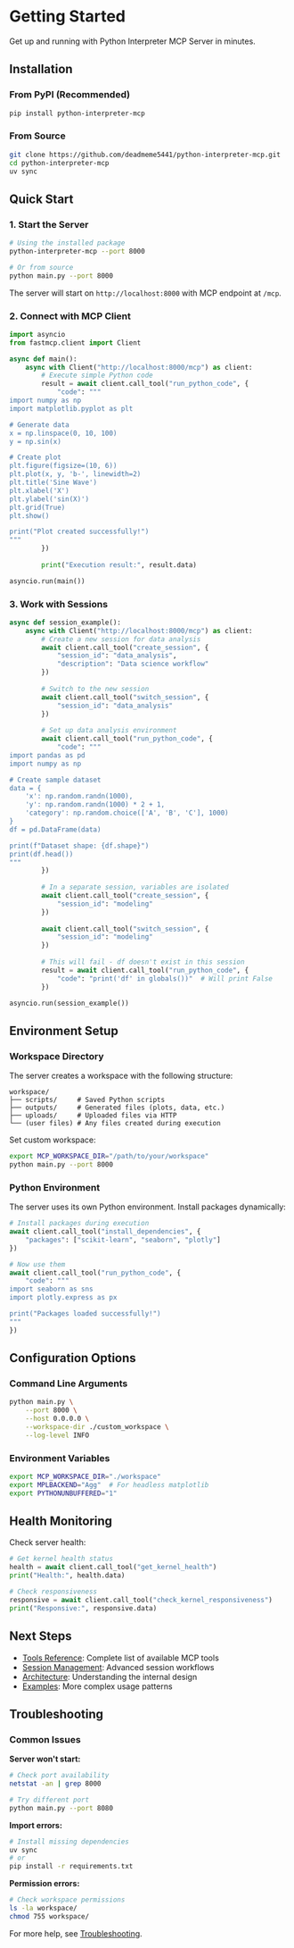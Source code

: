 # Getting Started

Get up and running with Python Interpreter MCP Server in minutes.

## Installation

### From PyPI (Recommended)

```bash
pip install python-interpreter-mcp
```

### From Source

```bash
git clone https://github.com/deadmeme5441/python-interpreter-mcp.git
cd python-interpreter-mcp
uv sync
```

## Quick Start

### 1. Start the Server

```bash
# Using the installed package
python-interpreter-mcp --port 8000

# Or from source
python main.py --port 8000
```

The server will start on `http://localhost:8000` with MCP endpoint at `/mcp`.

### 2. Connect with MCP Client

```python
import asyncio
from fastmcp.client import Client

async def main():
    async with Client("http://localhost:8000/mcp") as client:
        # Execute simple Python code
        result = await client.call_tool("run_python_code", {
            "code": """
import numpy as np
import matplotlib.pyplot as plt

# Generate data
x = np.linspace(0, 10, 100)
y = np.sin(x)

# Create plot
plt.figure(figsize=(10, 6))
plt.plot(x, y, 'b-', linewidth=2)
plt.title('Sine Wave')
plt.xlabel('X')
plt.ylabel('sin(X)')
plt.grid(True)
plt.show()

print("Plot created successfully!")
"""
        })
        
        print("Execution result:", result.data)

asyncio.run(main())
```

### 3. Work with Sessions

```python
async def session_example():
    async with Client("http://localhost:8000/mcp") as client:
        # Create a new session for data analysis
        await client.call_tool("create_session", {
            "session_id": "data_analysis",
            "description": "Data science workflow"
        })
        
        # Switch to the new session
        await client.call_tool("switch_session", {
            "session_id": "data_analysis"
        })
        
        # Set up data analysis environment
        await client.call_tool("run_python_code", {
            "code": """
import pandas as pd
import numpy as np

# Create sample dataset
data = {
    'x': np.random.randn(1000),
    'y': np.random.randn(1000) * 2 + 1,
    'category': np.random.choice(['A', 'B', 'C'], 1000)
}
df = pd.DataFrame(data)

print(f"Dataset shape: {df.shape}")
print(df.head())
"""
        })
        
        # In a separate session, variables are isolated
        await client.call_tool("create_session", {
            "session_id": "modeling"
        })
        
        await client.call_tool("switch_session", {
            "session_id": "modeling"
        })
        
        # This will fail - df doesn't exist in this session
        result = await client.call_tool("run_python_code", {
            "code": "print('df' in globals())"  # Will print False
        })

asyncio.run(session_example())
```

## Environment Setup

### Workspace Directory

The server creates a workspace with the following structure:

```
workspace/
├── scripts/     # Saved Python scripts
├── outputs/     # Generated files (plots, data, etc.)
├── uploads/     # Uploaded files via HTTP
└── (user files) # Any files created during execution
```

Set custom workspace:
```bash
export MCP_WORKSPACE_DIR="/path/to/your/workspace"
python main.py --port 8000
```

### Python Environment

The server uses its own Python environment. Install packages dynamically:

```python
# Install packages during execution
await client.call_tool("install_dependencies", {
    "packages": ["scikit-learn", "seaborn", "plotly"]
})

# Now use them
await client.call_tool("run_python_code", {
    "code": """
import seaborn as sns
import plotly.express as px

print("Packages loaded successfully!")
"""
})
```

## Configuration Options

### Command Line Arguments

```bash
python main.py \
    --port 8000 \
    --host 0.0.0.0 \
    --workspace-dir ./custom_workspace \
    --log-level INFO
```

### Environment Variables

```bash
export MCP_WORKSPACE_DIR="./workspace"
export MPLBACKEND="Agg"  # For headless matplotlib
export PYTHONUNBUFFERED="1"
```

## Health Monitoring

Check server health:

```python
# Get kernel health status
health = await client.call_tool("get_kernel_health")
print("Health:", health.data)

# Check responsiveness  
responsive = await client.call_tool("check_kernel_responsiveness")
print("Responsive:", responsive.data)
```

## Next Steps

- [Tools Reference](tools.md): Complete list of available MCP tools
- [Session Management](sessions.md): Advanced session workflows
- [Architecture](architecture.md): Understanding the internal design
- [Examples](examples.md): More complex usage patterns

## Troubleshooting

### Common Issues

**Server won't start:**
```bash
# Check port availability
netstat -an | grep 8000

# Try different port
python main.py --port 8080
```

**Import errors:**
```bash
# Install missing dependencies
uv sync
# or
pip install -r requirements.txt
```

**Permission errors:**
```bash
# Check workspace permissions
ls -la workspace/
chmod 755 workspace/
```

For more help, see [Troubleshooting](troubleshooting.md).